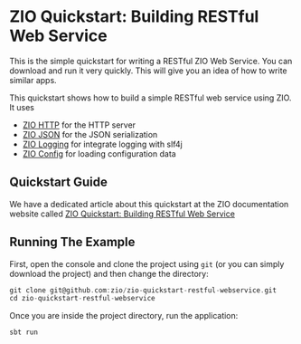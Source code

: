 # ZIO Quickstart: Building RESTful Web Service

This is the simple quickstart for writing a RESTful ZIO Web Service. You can download and run it very quickly. This will give you an idea of how to write similar apps.

This quickstart shows how to build a simple RESTful web service using ZIO. It uses
- [ZIO HTTP](https://dream11.github.io/zio-http/) for the HTTP server
- [ZIO JSON](https://zio.github.io/zio-json/) for the JSON serialization
- [ZIO Logging](https://zio.github.io/zio-logging/) for integrate logging with slf4j
- [ZIO Config](https://zio.github.io/zio-config/) for loading configuration data

## Quickstart Guide

We have a dedicated article about this quickstart at the ZIO documentation website called [ZIO Quickstart: Building RESTful Web Service](https://zio.dev/next/quickstarts/restful-webservice)

## Running The Example

First, open the console and clone the project using `git` (or you can simply download the project) and then change the directory:

```scala
git clone git@github.com:zio/zio-quickstart-restful-webservice.git 
cd zio-quickstart-restful-webservice
```

Once you are inside the project directory, run the application:

```scala
sbt run
```

